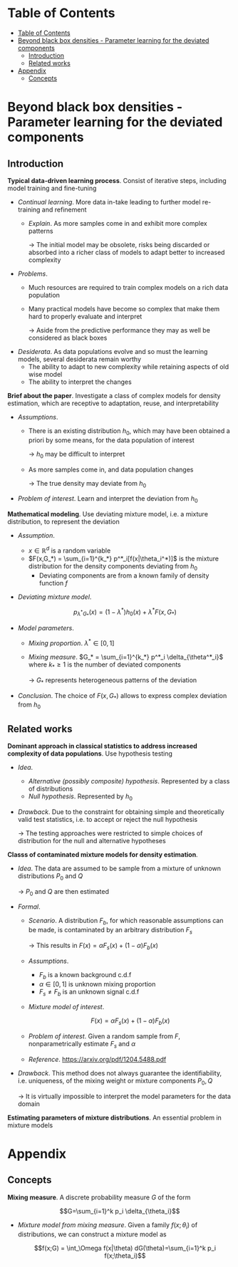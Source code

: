 <!-- TOC titleSize:1 tabSpaces:2 depthFrom:1 depthTo:6 withLinks:1 updateOnSave:1 orderedList:0 skip:0 title:1 charForUnorderedList:* -->
# Table of Contents
- [Table of Contents](#table-of-contents)
- [Beyond black box densities - Parameter learning for the deviated components](#beyond-black-box-densities---parameter-learning-for-the-deviated-components)
  - [Introduction](#introduction)
  - [Related works](#related-works)
- [Appendix](#appendix)
  - [Concepts](#concepts)
<!-- /TOC -->

# Beyond black box densities - Parameter learning for the deviated components
## Introduction
**Typical data-driven learning process**. Consist of iterative steps, including model training and fine-tuning
* *Continual learning*. More data in-take leading to further model re-training and refinement
    * *Explain*. As more samples come in and exhibit more complex patterns
        
        $\to$ The initial model may be obsolete, risks being discarded or absorbed into a richer class of models to adapt better to increased complexity
* *Problems*. 
    * Much resources are required to train complex models on a rich data population
    * Many practical models have become so complex that make them hard to properly evaluate and interpret
        
        $\to$ Aside from the predictive performance they may as well be considered as black boxes
* *Desiderata*. As data populations evolve and so must the learning models, several desiderata remain worthy
    * The ability to adapt to new complexity while retaining aspects of old wise model
    * The ability to interpret the changes

**Brief about the paper**. Investigate a class of complex models for density estimation, which are receptive to adaptation, reuse, and interpretability
* *Assumptions*. 
    * There is an existing distribution $h_0$, which may have been obtained a priori by some means, for the data population of interest

        $\to$ $h_0$ may be difficult to interpret
    * As more samples come in, and data population changes

        $\to$ The true density may deviate from $h_0$
* *Problem of interest*. Learn and interpret the deviation from $h_0$

**Mathematical modeling**. Use deviating mixture model, i.e. a mixture distribution, to represent the deviation
* *Assumption*.
    * $x\in\mathbb{R}^d$ is a random variable
    * $F(x,G_*) = \sum_{i=1}^{k_*} p^*_i[f(x|\theta_i^*)]$ is the mixture distribution for the density components deviating from $h_0$
        * Deviating components are from a known family of density function $f$
* *Deviating mixture model*.

    $$p_{\lambda^* G_*}(x) = (1 - \lambda^*) h_0(x) + \lambda^* F(x,G_*)$$

* *Model parameters*. 
    * *Mixing proportion*. $\lambda^*\in[0,1]$
    * *Mixing measure*. $G_* = \sum_{i=1}^{k_*} p^*_i \delta_{\theta^*_i}$ where $k_*\geq 1$ is the number of deviated components
        
        $\to$ $G_*$ represents heterogeneous patterns of the deviation
* *Conclusion*. The choice of $F(x,G_*)$ allows to express complex deviation from $h_0$

## Related works
**Dominant approach in classical statistics to address increased complexity of data populations**. Use hypothesis testing
* *Idea*. 
    * *Alternative (possibly composite) hypothesis*. Represented by a class of distributions
    * *Null hypothesis*. Represented by $h_0$
* *Drawback*. Due to the constraint for obtaining simple and theoretically valid test statistics, i.e. to accept or reject the null hypothesis
    
    $\to$ The testing approaches were restricted to simple choices of distribution for the null and alternative hypotheses

**Classs of contaminated mixture models for density estimation**.
* *Idea*. The data are assumed to be sample from a mixture of unknown distributions $P_0$ and $Q$

    $\to$ $P_0$ and $Q$ are then estimated
* *Formal*. 
    * *Scenario*. A distribution $F_b$, for which reasonable assumptions can be made, is contaminated by an arbitrary distribution $F_s$

        $\to$ This results in $F(x) = \alpha F_s(x) + (1-\alpha) F_b(x)$
    * *Assumptions*.
        * $F_b$ is a known background c.d.f
        * $\alpha\in[0,1]$ is unknown mixing proportion
        * $F_s\neq F_b$ is an unknown signal c.d.f
    * *Mixture model of interest*.

        $$F(x) = \alpha F_s(x) + (1-\alpha) F_b(x)$$

    * *Problem of interest*. Given a random sample from $F$, nonparametrically estimate $F_s$ and $\alpha$
    * *Reference*. https://arxiv.org/pdf/1204.5488.pdf
* *Drawback*. This method does not always guarantee the identifiability, i.e. uniqueness, of the mixing weight or mixture components $P_0,Q$

    $\to$ It is virtually impossible to interpret the model parameters for the data domain

**Estimating parameters of mixture distributions**. An essential problem in mixture models



# Appendix
## Concepts
**Mixing measure**. A discrete probability measure $G$ of the form

$$G=\sum_{i=1}^k p_i \delta_{\theta_i}$$

* *Mixture model from mixing measure*. Given a family $f(x;\theta_i)$ of distributions, we can construct a mixture model as

    $$f(x;G) = \int_\Omega f(x|\theta) dG(\theta)=\sum_{i=1}^k p_i f(x;\theta_i)$$